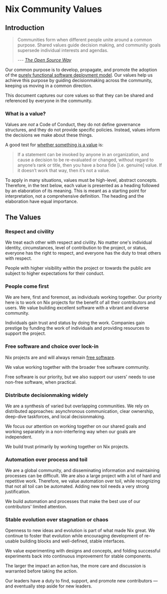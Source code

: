 # Nix Community Values


## Introduction

> Communities form when different people unite around a common purpose. Shared values guide decision making, and community goals supersede individual interests and agendas.
>
> --- <cite>[The Open Source Way](https://opensource.com/open-source-way)</cite>

Our common purpose is to develop, propagate, and promote the adoption of the [purely functional software deployment model](https://edolstra.github.io/pubs/phd-thesis.pdf). Our values help us achieve this purpose by guiding decisionmaking across the community, keeping us moving in a common direction.

This document captures our core values so that they can be shared and referenced by everyone in the community.

### What is a value?

Values are _not_ a Code of Conduct, they do not define governance structures, and they do not provide specific policies. Instead, values inform the decisions we make about these things.

A good test for [whether something is a value](https://medium.com/the-u-s-digital-service/our-values-1fc02b53598) is:

> If a statement can be invoked by anyone in an organization, and cause a decision to be re-evaluated or changed, without regard to anyone’s rank or title, then you have a bona fide [i.e. genuine] value. If it doesn’t work that way, then it’s not a value.

To apply in many situations, values must be high-level, abstract concepts. Therefore, in the text below, each value is presented as a heading followed by an elaboration of its meaning. This is meant as a starting point for interpretation, not a comprehensive definition. The heading and the elaboration have equal importance.

## The Values

### Respect and civility

We treat each other with respect and civility. No matter one's individual identity, circumstances, level of contribution to the project, or status, everyone has the right to respect, and everyone has the duty to treat others with respect.

People with higher visibility within the project or towards the public are subject to higher expectations for their conduct.

### People come first

We are here, first and foremost, as individuals working together. Our priority here is to work on Nix projects for the benefit of all their contributors and users. We value building excellent software with a vibrant and diverse community.

Individuals gain trust and status by doing the work. Companies gain prestige by funding the work of individuals and providing resources to support the project.

### Free software and choice over lock-in

Nix projects are and will always remain [free software](https://www.gnu.org/philosophy/free-sw.en.html).

We value working together with the broader free software community.

Free software is our priority, but we also support our users' needs to use non-free software, when practical.

### Distribute decisionmaking widely

We are a synthesis of varied but overlapping communities. We rely on distributed approaches: asynchronous communication, clear ownership, deep-dive taskforces, and local decisionmaking.

We focus our attention on working together on our shared goals and working separately in a non-interfering way when our goals are independent.

We build trust primarily by working together on Nix projects.

### Automation over process and toil

We are a global community, and disseminating information and maintaining processes can be difficult. We are also a large project with a lot of hard and repetitive work. Therefore, we value automation over toil, while recognizing that not all toil can be automated. Adding new toil needs a very strong justification.

We build automation and processes that make the best use of our contributors' limited attention.

### Stable evolution over stagnation or chaos

Openness to new ideas and evolution is part of what made Nix great. We continue to foster that evolution while encouraging development of re-usable building blocks and well-defined, stable interfaces.

We value experimenting with designs and concepts, and folding successful experiments back into continuous improvement for stable components.

The larger the impact an action has, the more care and discussion is warranted before taking the action.

Our leaders have a duty to find, support, and promote new contributors — and eventually step aside for new leaders.

